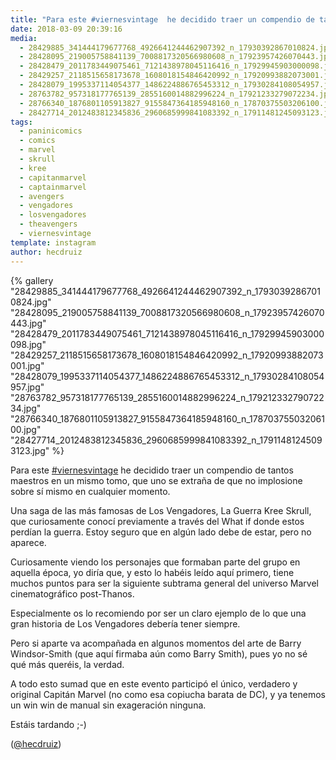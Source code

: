 ```yaml
---
title: "Para este #viernesvintage  he decidido traer un compendio de tantos maestros en un mismo tomo, que uno se extraña de que no implosione sobre sí mismo en cualquier momento"
date: 2018-03-09 20:39:16
media: 
  - 28429885_341444179677768_4926641244462907392_n_17930392867010824.jpg
  - 28428095_219005758841139_7008817320566980608_n_17923957426070443.jpg
  - 28428479_2011783449075461_7121438978045116416_n_17929945903000098.jpg
  - 28429257_2118515658173678_1608018154846420992_n_17920993882073001.jpg
  - 28428079_1995337114054377_1486224886765453312_n_17930284108054957.jpg
  - 28763782_957318177765139_2855160014882996224_n_17921233279072234.jpg
  - 28766340_1876801105913827_9155847364185948160_n_17870375503206100.jpg
  - 28427714_2012483812345836_2960685999841083392_n_17911481245093123.jpg
tags: 
  - paninicomics
  - comics
  - marvel
  - skrull
  - kree
  - capitanmarvel
  - captainmarvel
  - avengers
  - vengadores
  - losvengadores
  - theavengers
  - viernesvintage
template: instagram
author: hecdruiz
---
```


{% gallery "28429885_341444179677768_4926641244462907392_n_17930392867010824.jpg" "28428095_219005758841139_7008817320566980608_n_17923957426070443.jpg" "28428479_2011783449075461_7121438978045116416_n_17929945903000098.jpg" "28429257_2118515658173678_1608018154846420992_n_17920993882073001.jpg" "28428079_1995337114054377_1486224886765453312_n_17930284108054957.jpg" "28763782_957318177765139_2855160014882996224_n_17921233279072234.jpg" "28766340_1876801105913827_9155847364185948160_n_17870375503206100.jpg" "28427714_2012483812345836_2960685999841083392_n_17911481245093123.jpg" %}

Para este [#viernesvintage](/etiquetas/viernesvintage)  he decidido traer un compendio de tantos maestros en un mismo tomo, que uno se extraña de que no implosione sobre sí mismo en cualquier momento.

Una saga de las más famosas de Los Vengadores, La Guerra Kree Skrull, que curiosamente conocí previamente a través del What if donde estos perdían la guerra. Estoy seguro que en algún lado debe de estar, pero no aparece.

Curiosamente viendo los personajes que formaban parte del grupo en aquella época, yo diría que, y esto lo habéis leído aquí primero, tiene muchos puntos para ser la siguiente subtrama general del universo Marvel cinematográfico post-Thanos.

Especialmente os lo recomiendo por ser un claro ejemplo de lo  que una gran historia de Los Vengadores debería tener siempre.

Pero si aparte va acompañada en algunos momentos del arte de Barry Windsor-Smith (que aquí firmaba aún como Barry Smith), pues yo no sé qué más queréis, la verdad.

A todo esto sumad que en este evento participó el único, verdadero y original Capitán Marvel (no como esa copiucha barata de DC), y ya tenemos un win win de manual sin exageración ninguna.

Estáis tardando ;-)

([@hecdruiz](https://instagram.com/hecdruiz))
